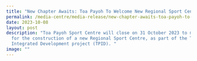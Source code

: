 ```yaml
---
title: "New Chapter Awaits: Toa Payoh To Welcome New Regional Sport Centre"
permalink: /media-centre/media-release/new-chapter-awaits-toa-payoh-to-welcome-new-regional-sport-centre/
date: 2023-10-08
layout: post
description: "Toa Payoh Sport Centre will close on 31 October 2023 to make way
  for the construction of a new Regional Sport Centre, as part of the Toa Payoh
  Integrated Development project (TPID). "
image: ""
---
```

